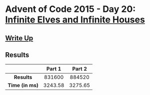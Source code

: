 # Advent of Code 2015 - Day 20: [Infinite Elves and Infinite Houses](https://adventofcode.com/2015/day/20)

## [Write Up](https://codingap.github.io/advent-of-code/writeups/2015/day20)
## Results
|| **Part 1** | **Part 2** |
|:--:|:---:|:---:|
| **Results** | 831600 | 884520 |
| **Time (in ms)** | 3243.58 | 3275.65 |